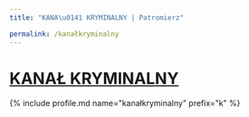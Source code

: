 ```yaml
---
title: "KANA\u0141 KRYMINALNY | Patromierz"

permalink: /kanałkryminalny
---
```


# [KANAŁ KRYMINALNY](https://patronite.pl/kanałkryminalny)

{% include profile.md name="kanałkryminalny" prefix="k" %}

